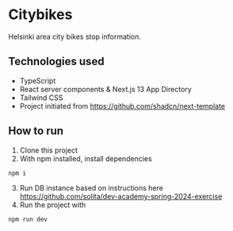 # Citybikes

Helsinki area city bikes stop information.

## Technologies used

- TypeScript
- React server components & Next.js 13 App Directory
- Tailwind CSS
- Project initiated from <span><a href="https://github.com/shadcn/next-template">https://github.com/shadcn/next-template</a></span>

## How to run

1. Clone this project
2. With npm installed, install dependencies

```bash
npm i
```

3. Run DB instance based on instructions here <span><a href="https://github.com/solita/dev-academy-spring-2024-exercise">https://github.com/solita/dev-academy-spring-2024-exercise</a></span>
4. Run the project with

```bash
npm run dev
```
